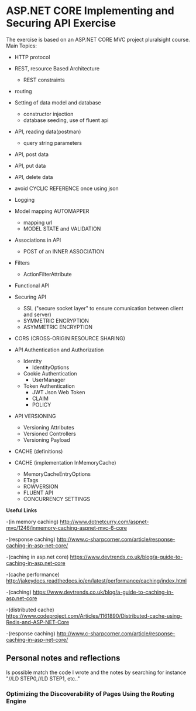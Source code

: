 # ASP.NET CORE Implementing and Securing API Exercise

The exercise is based on an ASP.NET CORE MVC project pluralsight course. Main Topics:

- HTTP protocol
- REST, resource Based Architecture
  - REST constraints

- routing

- Setting of data model and database
  - constructor injection
  - database seeding, use of fluent api
  
- API, reading data(postman)
  - query string parameters
- API, post data
- API, put data
- API, delete data

- avoid CYCLIC REFERENCE once using json

- Logging

- Model mapping AUTOMAPPER
  - mapping url
  - MODEL STATE and VALIDATION

- Associations in API
  - POST of an INNER ASSOCIATION

- Filters
  - ActionFilterAttribute

- Functional API

- Securing API
  - SSL ("secure socket layer" to ensure comunication between client and server)
  - SYMMETRIC ENCRYPTION
  - ASYMMETRIC ENCRYPTION

- CORS (CROSS-ORIGIN RESOURCE SHARING)

- API Authentication and Authorization
  - Identity
    - IdentityOptions
  - Cookie Authentication
    - UserManager
  - Token Authentication
    - JWT Json Web Token
    - CLAIM 
    - POLICY 

- API VERSIONING
  - Versioning Attributes
  - Versioned Controllers
  - Versioning Payload
  
- CACHE (definitions)
- CACHE (implementation InMemoryCache)
  - MemoryCacheEntryOptions
  - ETags
  - ROWVERSION
  - FLUENT API 
  - CONCURRENCY SETTINGS 

**Useful Links**

-(in memory caching) http://www.dotnetcurry.com/aspnet-mvc/1246/inmemory-caching-aspnet-mvc-6-core

-(response caching) http://www.c-sharpcorner.com/article/response-caching-in-asp-net-core/

-(caching in asp.net core) https://www.devtrends.co.uk/blog/a-guide-to-caching-in-asp.net-core

-(cache performance) http://jakeydocs.readthedocs.io/en/latest/performance/caching/index.html

-(caching) https://www.devtrends.co.uk/blog/a-guide-to-caching-in-asp.net-core

-(distributed cache) https://www.codeproject.com/Articles/1161890/Distributed-cache-using-Redis-and-ASP-NET-Core

-(response caching) http://www.c-sharpcorner.com/article/response-caching-in-asp-net-core/

## Personal notes and reflections

Is possible match the code I wrote and the notes by searching for instance "//LD STEP0,//LD STEP1, etc.." 

### Optimizing the Discoverability of Pages Using the Routing Engine
